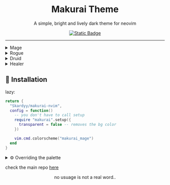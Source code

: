 <h1 align="center">Makurai Theme</h1>  
<div align="center">
<p align="center">A simple, bright and lively dark theme for neovim</p> 
    
[![Static Badge](https://img.shields.io/badge/main%20repo-D2A6FF?style=for-the-badge&label=Check%20the&labelColor=1e2029)](https://github.com/Skardyy/makurai-theme)
</div>

---

<details>
<summary>Mage</summary>

```lua
vim.cmd.colorscheme("makurai_mage")
```
![image](https://github.com/user-attachments/assets/477000d5-b062-40fb-90cc-bb05217298d8)
</details>

<details>
<summary>Rogue</summary>

```lua
vim.cmd.colorscheme("makurai_rogue")
```
![image](https://github.com/user-attachments/assets/2565480a-805f-498c-af0f-331b4877752c)
</details>

<details>
<summary>Druid</summary>

```lua
vim.cmd.colorscheme("makurai_druid")
```
![image](https://github.com/user-attachments/assets/9156f0cf-e0af-43b7-a641-79005abc8281)
</details>



<details>
<summary>Healer</summary>

```lua
vim.cmd.colorscheme("makurai_healer")
``` 
![image](https://github.com/user-attachments/assets/382137a1-cdc5-4617-9467-3aad60cb608f)
</details>


## 🚀 Installation   
lazy:  
```lua
return {
  "Skardyy/makurai-nvim",
  config = function()
    -- you don't have to call setup
    require "makurai".setup({
      transparent = false -- removes the bg color
    })

    vim.cmd.colorscheme("makurai_mage")
  end
}
```
<details>
<summary>⚙️ Overriding the palette </summary>

> the below example converts makurai_mage into makurai_rogue
```lua
require("makurai").modify("mage", {
  fg = "#e8e8ea",
  purple = "#FF7733",
  green = "#92c468",
  yellow = "#9d9eb0",
  blue = "#8e8e90",
  orange = "#f7e254",
  light_orange = "#24221a",
})

```
the options are 
  * fg
  * bg
  * surface
  * bg_alt
  * surface_alt
  * on_fg
  * comment
  * selection
  * border
  * line
  * LineNr
  * guide
  * error
  * purple
  * green
  * yellow
  * blue
  * orange
  * light_orange
  * cyan
  * cursor
  * command
  * normal
  * insert
  * visual
  * dark_green
  * dark_red
  * dark_yellow

</details>

check the main repo [here](https://github.com/Skardyy/makurai-theme)

<p align="center">no usuage is not a real word..</p>
